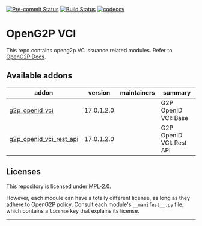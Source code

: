 
<!-- /!\ Non OCA Context : Set here the badge of your runbot / runboat instance. -->
[![Pre-commit Status](https://github.com/OpenG2P/openg2p-vci/actions/workflows/pre-commit.yml/badge.svg?branch=17.0-develop)](https://github.com/OpenG2P/openg2p-vci/actions/workflows/pre-commit.yml?query=branch%3A17.0-develop)
[![Build Status](https://github.com/OpenG2P/openg2p-vci/actions/workflows/test.yml/badge.svg?branch=17.0-develop)](https://github.com/OpenG2P/openg2p-vci/actions/workflows/test.yml?query=branch%3A17.0-develop)
[![codecov](https://codecov.io/gh/OpenG2P/openg2p-vci/branch/17.0-develop/graph/badge.svg)](https://codecov.io/gh/OpenG2P/openg2p-vci)
<!-- /!\ Non OCA Context : Set here the badge of your translation instance. -->

<!-- /!\ do not modify above this line -->

# OpenG2P VCI

This repo contains openg2p VC issuance related modules. Refer to [OpenG2P Docs](https://docs.openg2p.org).

<!-- /!\ do not modify below this line -->

<!-- prettier-ignore-start -->

[//]: # (addons)

Available addons
----------------
addon | version | maintainers | summary
--- | --- | --- | ---
[g2p_openid_vci](g2p_openid_vci/) | 17.0.1.2.0 |  | G2P OpenID VCI: Base
[g2p_openid_vci_rest_api](g2p_openid_vci_rest_api/) | 17.0.1.2.0 |  | G2P OpenID VCI: Rest API

[//]: # (end addons)

<!-- prettier-ignore-end -->

## Licenses

This repository is licensed under [MPL-2.0](LICENSE).

However, each module can have a totally different license, as long as they adhere to OpenG2P
policy. Consult each module's `__manifest__.py` file, which contains a `license` key
that explains its license.

----
<!-- /!\ Non OCA Context : Set here the full description of your organization. -->
